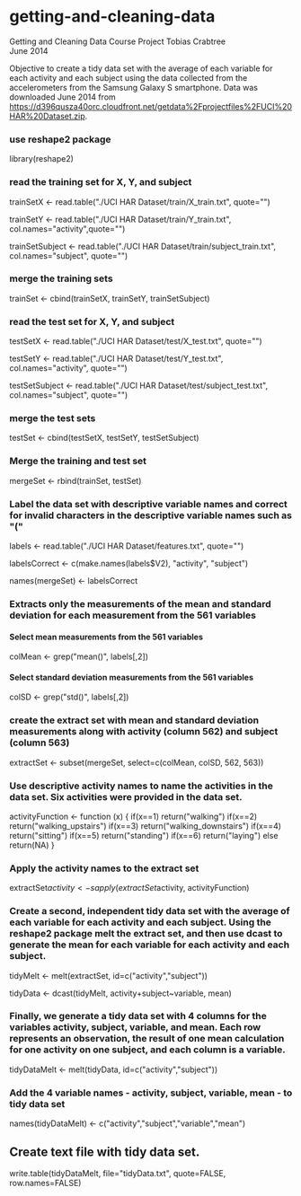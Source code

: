 getting-and-cleaning-data
=========================

Getting and Cleaning Data
Course Project
Tobias Crabtree  
June 2014

Objective to create a tidy data set with the average of each variable for each activity and each subject using the data collected from the accelerometers from the Samsung Galaxy S smartphone. Data was downloaded June 2014 from https://d396qusza40orc.cloudfront.net/getdata%2Fprojectfiles%2FUCI%20HAR%20Dataset.zip.

### use reshape2 package
library(reshape2) 

### read the training set for X, Y, and subject
trainSetX <- read.table("./UCI HAR Dataset/train/X_train.txt", quote="") 

trainSetY <- read.table("./UCI HAR Dataset/train/Y_train.txt", col.names="activity",quote="") 

trainSetSubject <- read.table("./UCI HAR Dataset/train/subject_train.txt", col.names="subject", quote="") 

### merge the training sets 
trainSet <- cbind(trainSetX, trainSetY, trainSetSubject) 

### read the test set for X, Y, and subject
testSetX <- read.table("./UCI HAR Dataset/test/X_test.txt", quote="")

testSetY <- read.table("./UCI HAR Dataset/test/Y_test.txt", col.names="activity", quote="")

testSetSubject <- read.table("./UCI HAR Dataset/test/subject_test.txt", col.names="subject", quote="")

### merge the test sets
testSet <- cbind(testSetX, testSetY, testSetSubject) 

### Merge the training and test set
mergeSet <- rbind(trainSet, testSet)

### Label the data set with descriptive variable names and correct for invalid characters in the descriptive variable names such as "("
labels <- read.table("./UCI HAR Dataset/features.txt", quote="") 

labelsCorrect <- c(make.names(labels$V2), "activity", "subject")

names(mergeSet) <- labelsCorrect

### Extracts only the measurements of the mean and standard deviation for each measurement from the 561 variables
#### Select mean measurements from the 561 variables
colMean <- grep("mean()", labels[,2]) 
#### Select standard deviation measurements from the 561 variables
colSD <- grep("std()", labels[,2]) 

### create the extract set with mean and standard deviation measurements along with activity (column 562) and subject (column 563)
extractSet <- subset(mergeSet, select=c(colMean, colSD, 562, 563)) 

### Use descriptive activity names to name the activities in the data set. Six activities were provided in the data set.
activityFunction <- function (x) {
        if(x==1)
                return("walking")
        if(x==2)
                return("walking_upstairs")
        if(x==3)
                return("walking_downstairs")
        if(x==4)
                return("sitting")
        if(x==5)
                return("standing")
        if(x==6)
                return("laying")
        else
                return(NA)
}

### Apply the activity names to the extract set
extractSet$activity <- sapply(extractSet$activity, activityFunction)

### Create a second, independent tidy data set with the average of each variable for each activity and each subject. Using the reshape2 package melt the extract set, and then use dcast to generate the mean for each variable for each activity and each subject. 

tidyMelt <- melt(extractSet, id=c("activity","subject"))

tidyData <- dcast(tidyMelt, activity+subject~variable, mean)

### Finally, we generate a tidy data set with 4 columns for the variables activity, subject, variable, and mean. Each row represents an observation, the result of one mean calculation for one activity on one subject, and each column is a variable.
tidyDataMelt <- melt(tidyData, id=c("activity","subject"))

### Add the 4 variable names - activity, subject, variable, mean - to tidy data set
names(tidyDataMelt) <- c("activity","subject","variable","mean")

## Create text file with tidy data set. 
write.table(tidyDataMelt, file="tidyData.txt", quote=FALSE, row.names=FALSE)
